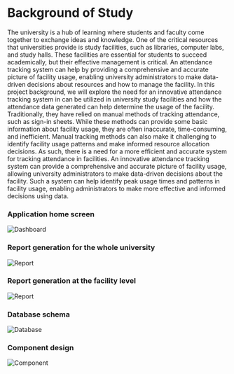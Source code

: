 # Background of Study
The university is a hub of learning where students and faculty come together to exchange ideas and knowledge. One of the critical resources that universities provide is study facilities, such as libraries, computer labs, and study halls. These facilities are essential for students to succeed academically, but their effective management is critical. An attendance tracking system can help by providing a comprehensive and accurate picture of facility usage, enabling university administrators to make data-driven decisions about resources and how to manage the facility. In this project background, we will explore the need for an innovative attendance tracking system in can be utilized in university study facilities and how the attendance data generated can help determine the usage of the facility.
Traditionally, they have relied on manual methods of tracking attendance, such as sign-in sheets. While these methods can provide some basic information about facility usage, they are often inaccurate, time-consuming, and inefficient. Manual tracking methods can also make it challenging to identify facility usage patterns and make informed resource allocation decisions. As such, there is a need for a more efficient and accurate system for tracking attendance in facilities.
An innovative attendance tracking system can provide a comprehensive and accurate picture of facility usage, allowing university administrators to make data-driven decisions about the facility. Such a system can help identify peak usage times and patterns in facility usage, enabling administrators to make more effective and informed decisions using data. 

### Application home screen
![Dashboard](https://github.com/redolf250/iAttend/blob/master/images/dashboard.png)

### Report generation for the whole university
![Report](https://github.com/redolf250/iAttend/blob/master/images/c.png)

### Report generation at the facility level
![Report](https://github.com/redolf250/iAttend/blob/master/images/c.png)

### Database schema
![Database](https://github.com/redolf250/iAttend/blob/master/images/databasa_schema.png)

### Component design
![Component](https://github.com/redolf250/iAttend/blob/master/images/Component.drawio.png)



